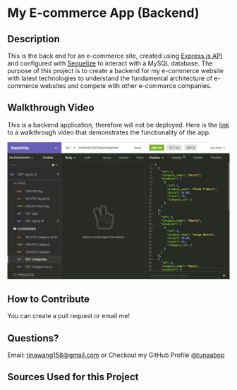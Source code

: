 # My E-commerce App (Backend)


## Description

This is the back end for an e-commerce site, created using [Express.js API](https://expressjs.com/en/api.html) and configured with [Sequelize](https://sequelize.org/docs/v6/getting-started/) to interact with a MySQL database. The purpose of this project is to create a backend for my e-commerce website with latest technologies to understand the fundamental architecture of e-commerce websites and compete with other e-commerce companies. 


## Walkthrough Video

This is a backend application, therefore will not be deployed. Here is the [link](https://drive.google.com/file/d/1divYGR9IdVTTmsznYCHRzQco7USGgX4X/view) to a walkthrough video that demonstrates the functionality of the app. 

![Image showing a screenshot of walkthrough video](./deliverable/ecomm_demo.gif)

## How to Contribute <a name="contribute"/>

You can create a pull request or email me! 
  
## Questions? <a name="questions"/>

Email: tinawang158@gmail.com or
Checkout my GitHub Profile [@tunaabop](https://github.com/tunaabop)

## Sources Used for this Project
